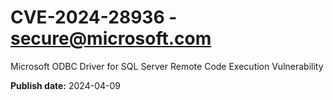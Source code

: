 # CVE-2024-28936 - secure@microsoft.com

Microsoft ODBC Driver for SQL Server Remote Code Execution Vulnerability

**Publish date:** 2024-04-09
